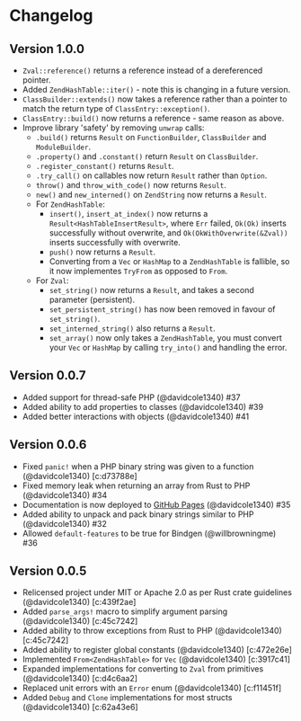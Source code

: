 # Changelog

## Version 1.0.0

- `Zval::reference()` returns a reference instead of a dereferenced pointer.
- Added `ZendHashTable::iter()` - note this is changing in a future version.
- `ClassBuilder::extends()` now takes a reference rather than a pointer to match the
return type of `ClassEntry::exception()`.
- `ClassEntry::build()` now returns a reference - same reason as above.
- Improve library 'safety' by removing `unwrap` calls:
    - `.build()` returns `Result` on `FunctionBuilder`, `ClassBuilder` and `ModuleBuilder`.
    - `.property()` and `.constant()` return `Result` on `ClassBuilder`.
    - `.register_constant()` returns `Result`.
    - `.try_call()` on callables now return `Result` rather than `Option`.
    - `throw()` and `throw_with_code()` now returns `Result`.
    - `new()` and `new_interned()` on `ZendString` now returns a `Result`.
    - For `ZendHashTable`:
        - `insert()`, `insert_at_index()` now returns a `Result<HashTableInsertResult>`, where `Err` failed, 
        `Ok(Ok)` inserts successfully without overwrite, and `Ok(OkWithOverwrite(&Zval))` inserts successfully
        with overwrite.
        - `push()` now returns a `Result`.
        - Converting from a `Vec` or `HashMap` to a `ZendHashTable` is fallible, so it now implementes `TryFrom` as
        opposed to `From`.
    - For `Zval`:
        - `set_string()` now returns a `Result`, and takes a second parameter (persistent).
        - `set_persistent_string()` has now been removed in favour of `set_string()`.
        - `set_interned_string()` also returns a `Result`.
        - `set_array()` now only takes a `ZendHashTable`, you must convert your `Vec` or `HashMap`
        by calling `try_into()` and handling the error.

## Version 0.0.7

- Added support for thread-safe PHP (@davidcole1340) #37
- Added ability to add properties to classes (@davidcole1340) #39
- Added better interactions with objects (@davidcole1340) #41

## Version 0.0.6

- Fixed `panic!` when a PHP binary string was given to a function (@davidcole1340) [c:d73788e]
- Fixed memory leak when returning an array from Rust to PHP (@davidcole1340) #34
- Documentation is now deployed to [GitHub Pages](https://davidcol1340.github.io/ext-php-rs) (@davidcole1340) #35
- Added ability to unpack and pack binary strings similar to PHP (@davidcole1340) #32
- Allowed `default-features` to be true for Bindgen (@willbrowningme) #36

## Version 0.0.5

- Relicensed project under MIT or Apache 2.0 as per Rust crate guidelines (@davidcole1340) [c:439f2ae]
- Added `parse_args!` macro to simplify argument parsing (@davidcole1340) [c:45c7242]
- Added ability to throw exceptions from Rust to PHP (@davidcole1340) [c:45c7242]
- Added ability to register global constants (@davidcole1340) [c:472e26e]
- Implemented `From<ZendHashTable>` for `Vec` (@davidcole1340) [c:3917c41]
- Expanded implementations for converting to `Zval` from primitives (@davidcole1340) [c:d4c6aa2]
- Replaced unit errors with an `Error` enum (@davidcole1340) [c:f11451f]
- Added `Debug` and `Clone` implementations for most structs (@davidcole1340) [c:62a43e6]
